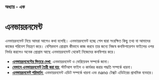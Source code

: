 ### অধ্যায় - এক ###
# এনভায়রনমেন্ট #

এনভায়রনমেন্ট নিয়ে আমরা আগেও কথা বলেছি। এনভায়রনমেন্ট হচ্ছে শেল দ্বারা সংরক্ষিত কিছু তথ্য যা আমাদের কাজের পরিবেশ নিয়ন্ত্রণ করে। বেশিরভাগ প্রোগ্রাম কীভাবে কাজ করবে তার জন্যে নিজস্ব কনফিগারেশন ফাইলের ওপর নির্ভর করলেও অনেক প্রোগ্রাম আছে এনভায়রনমেন্ট থেকেই নিজেদের কনফিগার করে।

*  [**এনভায়রনমেন্টের ভিতরে দেখা**:](2.1.1.seethrough.md) এনভায়রনমেন্ট ও ভেরিয়েবল সম্পর্কে জানা।
*  [**যেভাবে এনভায়রনমেন্ট তৈরী করা হয়**:](2.1.2.envestablished.md) স্টার্টআপ ফাইল ও কার্যকর করার পদ্ধতি সম্পর্কে ধারনা।
*  [**এনভায়রনমেন্ট পরিবর্তন**:](2.1.3.envmodify.md) এবভায়রনমেন্ট এডিট সম্পর্কে ধারনা এবং nano টেক্সট এডিটরের প্রাথমিক ব্যবহার।